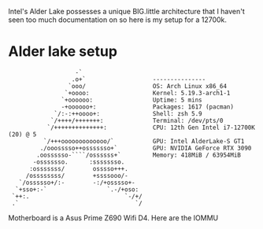 Intel's Alder Lake possesses a unique BIG.little architecture that I haven't seen too much documentation on so here is my setup for a 12700k.

# Alder lake setup
                       -`                     
                      .o+`                   --------------- 
                     `ooo/                   OS: Arch Linux x86_64 
                    `+oooo:                  Kernel: 5.19.3-arch1-1 
                   `+oooooo:                 Uptime: 5 mins 
                   -+oooooo+:                Packages: 1617 (pacman) 
                 `/:-:++oooo+:               Shell: zsh 5.9 
                `/++++/+++++++:              Terminal: /dev/pts/0 
               `/++++++++++++++:             CPU: 12th Gen Intel i7-12700K (20) @ 5 
              `/+++ooooooooooooo/`           GPU: Intel AlderLake-S GT1 
             ./ooosssso++osssssso+`          GPU: NVIDIA GeForce RTX 3090 
            .oossssso-````/ossssss+`         Memory: 418MiB / 63954MiB 
           -osssssso.      :ssssssso.
          :osssssss/        osssso+++.                               
         /ossssssss/        +ssssooo/-                               
       `/ossssso+/:-        -:/+osssso+-
      `+sso+:-`                 `.-/+oso:
     `++:.                           `-/+/
     .`                                 `/

Motherboard is a Asus Prime Z690 Wifi D4. Here are the IOMMU 